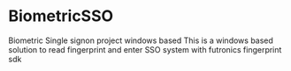 # BiometricSSO
Biometric Single signon project windows based
This is a windows based solution to read fingerprint and enter SSO system with futronics fingerprint sdk
